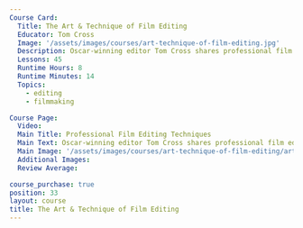 ```yaml
---
Course Card:
  Title: The Art & Technique of Film Editing
  Educator: Tom Cross
  Image: '/assets/images/courses/art-technique-of-film-editing.jpg'
  Description: Oscar-winning editor Tom Cross shares professional film editing techniques through detailed scene breakdowns from La La Land, Whiplash, and more.
  Lessons: 45
  Runtime Hours: 8
  Runtime Minutes: 14
  Topics:
    - editing
    - filmmaking

Course Page:
  Video:
  Main Title: Professional Film Editing Techniques
  Main Text: Oscar-winning editor Tom Cross shares professional film editing techniques through detailed scene breakdowns from La La Land, Whiplash, and more.
  Main Image: '/assets/images/courses/art-technique-of-film-editing/art-technique-of-film-editing-main.jpg'
  Additional Images:
  Review Average:

course_purchase: true
position: 33
layout: course
title: The Art & Technique of Film Editing
---
```


